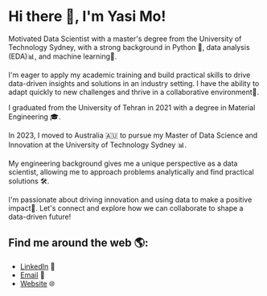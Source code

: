 # Hi there 👋, I'm Yasi Mo!

Motivated Data Scientist with a master's degree from the University of Technology Sydney, with a strong background in Python 🐍, data analysis (EDA)📊, and machine learning🤖.

I'm eager to apply my academic training and build practical skills to drive data-driven insights and solutions in an industry setting. I have the ability to adapt quickly to new challenges and thrive in a collaborative environment🤝.

I graduated from the University of Tehran in 2021 with a degree in Material Engineering 🎓.

In 2023, I moved to Australia 🇦🇺 to pursue my Master of Data Science and Innovation at the University of Technology Sydney 📊. 

My engineering background gives me a unique perspective as a data scientist, allowing me to approach problems analytically and find practical solutions 🛠️.

I'm passionate about driving innovation and using data to make a positive impact🌟. Let's connect and explore how we can collaborate to shape a data-driven future!

## Find me around the web 🌎:
- [LinkedIn](https://www.linkedin.com/in/jyasimo/) 🔗
- [Email](JYasimo@gmail.com) 📧
- [Website](https://yasi-mo.com/) 🌐


